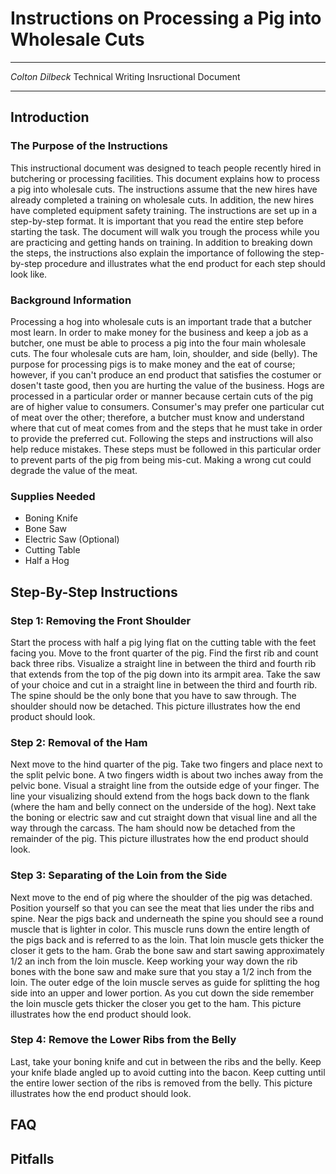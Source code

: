 # **Instructions on Processing a Pig into Wholesale Cuts**

****
*Colton Dilbeck*
Technical Writing
Insructional Document
****

## Introduction

### The Purpose of the Instructions

This instructional document was designed to teach people recently hired in butchering or processing facilities. This document explains how to process a pig into wholesale cuts. The instructions assume that the new hires have already completed a training on wholesale cuts. In addition, the new hires have completed equipment safety training. The instructions are set up in a step-by-step format. It is important that you read the entire step before starting the task. The document will walk you trough the process while you are practicing and getting hands on training. In addition to breaking down the steps, the instructions also explain the importance of following the step-by-step procedure and illustrates what the end product for each step should look like.

### Background Information

Processing a hog into wholesale cuts is an important trade that a butcher most learn. In order to make money for the business and keep a job as a butcher, one must be able to process a pig into the four main wholesale cuts. The four wholesale cuts are ham, loin, shoulder, and side (belly). The purpose for processing pigs is to make money and the eat of course; however, if you can't produce an end product that satisfies the costumer or dosen't taste good, then you are hurting the value of the business. Hogs are processed in a particular order or manner because certain cuts of the pig are of higher value to consumers. Consumer's may prefer one particular cut of meat over the other; therefore, a butcher must know and understand where that cut of meat comes from and the steps that he must take in order to provide the preferred cut. Following the steps and instructions will also help reduce mistakes. These steps must be followed in this particular order to prevent parts of the pig from being mis-cut. Making a wrong cut could degrade the value of the meat.

### Supplies Needed

- Boning Knife
- Bone Saw
- Electric Saw (Optional)
- Cutting Table
- Half a Hog

## Step-By-Step Instructions

### Step 1: Removing the Front Shoulder

Start the process with half a pig lying flat on the cutting table with the feet facing you. Move to the front quarter of the pig. Find the first rib and count back three ribs. Visualize a straight line in between the third and fourth rib that extends from the top of the pig down into its armpit area. Take the saw of your choice and cut in a straight line in between the third and fourth rib. The spine should be the only bone that you have to saw through. The shoulder should now be detached. This picture illustrates how the end product should look. 

### Step 2: Removal of the Ham

Next move to the hind quarter of the pig. Take two fingers and place next to the split pelvic bone. A two fingers width is about two inches away from the pelvic bone. Visual a straight line from the outside edge of your finger. The line your visualizing should extend from the hogs back down to the flank (where the ham and belly connect on the underside of the hog). Next take the boning or electric saw and cut straight down that visual line and all the way through the carcass. The ham should now be detached from the remainder of the pig. This picture illustrates how the end product should look.

### Step 3: Separating of the Loin from the Side

Next move to the end of pig where the shoulder of the pig was detached. Position yourself so that you can see the meat that lies under the ribs and spine. Near the pigs back and underneath the spine you should see a round muscle that is lighter in color. This muscle runs down the entire length of the pigs back and is referred to as the loin. That loin muscle gets thicker the closer it gets to the ham. Grab the bone saw and start sawing approximately 1/2 an inch from the loin muscle. Keep working your way down the rib bones with the bone saw and make sure that you stay a 1/2 inch from the loin. The outer edge of the loin muscle serves as guide for splitting the hog side into an upper and lower portion. As you cut down the side remember the loin muscle gets thicker the closer you get to the ham. This picture illustrates how the end product should look.

### Step 4: Remove the Lower Ribs from the Belly

Last, take your boning knife and cut in between the ribs and the belly. Keep your knife blade angled up to avoid cutting into the bacon. Keep cutting until the entire lower section of the ribs is removed from the belly. This picture illustrates how the end product should look.

## FAQ

## Pitfalls







